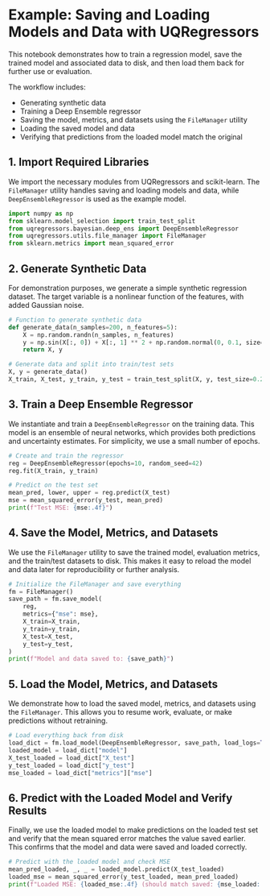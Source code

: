 # Example: Saving and Loading Models and Data with UQRegressors

This notebook demonstrates how to train a regression model, save the trained model and associated data to disk, and then load them back for further use or evaluation.

The workflow includes:
- Generating synthetic data
- Training a Deep Ensemble regressor
- Saving the model, metrics, and datasets using the `FileManager` utility
- Loading the saved model and data
- Verifying that predictions from the loaded model match the original


## 1. Import Required Libraries

We import the necessary modules from UQRegressors and scikit-learn. The `FileManager` utility handles saving and loading models and data, while `DeepEnsembleRegressor` is used as the example model.


```python
import numpy as np
from sklearn.model_selection import train_test_split
from uqregressors.bayesian.deep_ens import DeepEnsembleRegressor
from uqregressors.utils.file_manager import FileManager
from sklearn.metrics import mean_squared_error
```

## 2. Generate Synthetic Data

For demonstration purposes, we generate a simple synthetic regression dataset. The target variable is a nonlinear function of the features, with added Gaussian noise.


```python
# Function to generate synthetic data
def generate_data(n_samples=200, n_features=5):
    X = np.random.randn(n_samples, n_features)
    y = np.sin(X[:, 0]) + X[:, 1] ** 2 + np.random.normal(0, 0.1, size=n_samples)
    return X, y

# Generate data and split into train/test sets
X, y = generate_data()
X_train, X_test, y_train, y_test = train_test_split(X, y, test_size=0.2, random_state=42)
```

## 3. Train a Deep Ensemble Regressor

We instantiate and train a `DeepEnsembleRegressor` on the training data. This model is an ensemble of neural networks, which provides both predictions and uncertainty estimates. For simplicity, we use a small number of epochs.


```python
# Create and train the regressor
reg = DeepEnsembleRegressor(epochs=10, random_seed=42)
reg.fit(X_train, y_train)

# Predict on the test set
mean_pred, lower, upper = reg.predict(X_test)
mse = mean_squared_error(y_test, mean_pred)
print(f"Test MSE: {mse:.4f}")
```

## 4. Save the Model, Metrics, and Datasets

We use the `FileManager` utility to save the trained model, evaluation metrics, and the train/test datasets to disk. This makes it easy to reload the model and data later for reproducibility or further analysis.


```python
# Initialize the FileManager and save everything
fm = FileManager()
save_path = fm.save_model(
    reg,
    metrics={"mse": mse},
    X_train=X_train,
    y_train=y_train,
    X_test=X_test,
    y_test=y_test,
)
print(f"Model and data saved to: {save_path}")
```

## 5. Load the Model, Metrics, and Datasets

We demonstrate how to load the saved model, metrics, and datasets using the `FileManager`. This allows you to resume work, evaluate, or make predictions without retraining.


```python
# Load everything back from disk
load_dict = fm.load_model(DeepEnsembleRegressor, save_path, load_logs=True)
loaded_model = load_dict["model"]
X_test_loaded = load_dict["X_test"]
y_test_loaded = load_dict["y_test"]
mse_loaded = load_dict["metrics"]["mse"]
```

## 6. Predict with the Loaded Model and Verify Results

Finally, we use the loaded model to make predictions on the loaded test set and verify that the mean squared error matches the value saved earlier. This confirms that the model and data were saved and loaded correctly.


```python
# Predict with the loaded model and check MSE
mean_pred_loaded, _, _ = loaded_model.predict(X_test_loaded)
loaded_mse = mean_squared_error(y_test_loaded, mean_pred_loaded)
print(f"Loaded MSE: {loaded_mse:.4f} (should match saved: {mse_loaded:.4f})")
```
